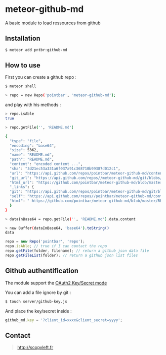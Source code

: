 # meteor-github-md

A basic module to load ressources from github

## Installation

```sh
$ meteor add pntbr:github-md
```

## How to use

First you can create a github repo :

```sh
$ meteor shell

> repo = new Repo('pointbar', 'meteor-github-md');
```

and play with his methods :

```sh
> repo.isAble
true

> repo.getFile('', 'README.md')

{
  "type": "file",
  "encoding": "base64",
  "size": 5362,
  "name": "README.md",
  "path": "README.md",
  "content": "encoded content ...",
  "sha": "3d21ec53a331a6f037a91c368710b99387d012c1",
  "url": "https://api.github.com/repos/pointbar/meteor-github-md/contents/README.md",
  "git_url": "https://api.github.com/repos//meteor-github-md/git/blobs/3d21ec53a331a6f037a91c368710b99387d012c1",
  "html_url": "https://github.com/pointbar/meteor-github-md/blob/master/README.md",
  "_links": {
  "git": "https://api.github.com/repos/pointbar/meteor-github-md/git/blobs/3d21ec53a331a6f037a91c368710b99387d012c1",
  "self": "https://api.github.com/repos//pointbar/meteor-github-md/contents/README.md",
  "html": " https://github.com/pointbar/meteor-github-md/blob/master/README.md"
  }
}

> dataInBase64 = repo.getFile('', 'README.md').data.content

> new Buffer(dataInBase64, 'base64').toString()
data
```

```js
repo = new Repo('pointbar', 'repo');
repo.isAble; // true if I can contact the repo
repo.getFile(folder, filename); // return a github json data file
repo.getFileList(folder); // return a github json list files
```

## Github authentification

The module support the [OAuth2 Key/Secret mode](https://developer.github.com/v3/#oauth2-keysecret)

You can add a file ignore by git :

```sh
$ touch server/github-key.js
```

And place the key/secret inside :
```js
github_md.key = '?client_id=xxxx&client_secret=yyyy';
```
## Contact

> http://scopyleft.fr

